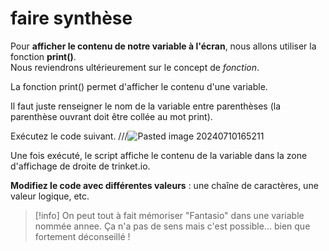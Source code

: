 # faire synthèse

Pour **afficher le contenu de notre variable à l'écran**, nous allons utiliser la fonction **print()**.  
Nous reviendrons ultérieurement sur le concept de _fonction_.

La fonction print() permet d'afficher le contenu d'une variable.

Il faut juste renseigner le nom de la variable entre parenthèses (la parenthèse ouvrant doit être collée au mot print).

Exécutez le code suivant.
///![Pasted image 20240710165211](https://github.com/user-attachments/assets/4f1dce8d-e415-4a78-9f9e-2f7146d3c861)

Une fois exécuté, le script affiche le contenu de la variable dans la zone d'affichage de droite de trinket.io.

**Modifiez le code avec différentes valeurs** : une chaîne de caractères, une valeur logique, etc.

>[!info] On peut tout à fait mémoriser "Fantasio" dans une variable nommée annee. Ça n'a pas de sens mais c'est possible... bien que fortement déconseillé !

